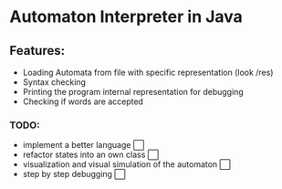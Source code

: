# Automaton Interpreter in Java

## Features:

- Loading Automata from file with specific representation (look /res)
- Syntax checking
- Printing the program internal representation for debugging
- Checking if words are accepted

### TODO:

- implement a better language ⬜
- refactor states into an own class ⬜
- visualization and visual simulation of the automaton ⬜
- step by step debugging ⬜